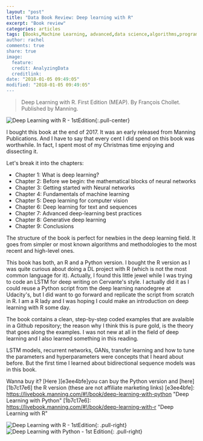 ```yaml
---
layout: "post"
title: "Data Book Review: Deep learning with R"
excerpt: "Book review"
categories: articles
tags: [Books,Machine Learning, advanced,data science,algorithms,programming R,Self-learning,Deep Learning, GANs, Transfer Learning, LSTM, Deep Dream"]
author: rachel
comments: true
share: true
image:
  feature:
  credit: AnalyzingData
  creditlink:
date: "2018-01-05 09:49:05"
modified: "2018-01-05 09:49:05"
---
```


> Deep Learning with R.
> First Edition (MEAP).
> By François Chollet.
> Published by Manning.

![Deep Learning with R - 1stEdition]({{site.url}}/images/books/chollet_r.jpg){:.pull-center}

I bought this book at the end of 2017. It was an early released from Manning Publications. And I have to say that every cent I did spend on this book was worthwhile. In fact, I spent most of my Christmas time enjoying and dissecting it.

Let's break it into the chapters:

- Chapter 1: What is deep learning?
- Chapter 2: Before we begin: the mathematical blocks of neural networks
- Chapter 3: Getting started with Neural networks
- Chapter 4: Fundamentals of machine learning
- Chapter 5: Deep learning for computer vision
- Chapter 6: Deep learning for text and sequences
- Chapter 7: Advanced deep-learning best practices
- Chapter 8: Generative deep learning
- Chapter 9: Conclusions

The structure of the book is perfect for newbies in the deep learning field. It goes from simpler or most known algorithms and methodologies to the most recent and high-level ones.

This book has both, an R and a Python version. I bought the R version as I was quite curious about doing a DL project with R (which is not the most common language for it). Actually, I found this little jewel while I was trying to code an LSTM for deep writing on Cervante's style. I actually did it as I could reuse a Python script from the deep learning nanodegree at Udacity's, but I did want to go forward and replicate the script from scratch in R. I am a R lady and I was hoping I could make an introduction on deep learning with R some day.

The book contains a clean, step-by-step coded examples that are avalaible in a Github repository; the reason why I think this is pure gold, is the theory that goes along the examples. I was not new at all in the field of deep learning and I also learned something in this reading.

LSTM models, recurrent networks, GANs, transfer learning and how to tune the parameters and hyperparameters were concepts that I heard about before. But the first time I learned about bidirectional sequence models was in this book.

Wanna buy it? [Here ][e3ee4bfe]you can buy the Python version and [here][1b7c17e6] the R version (these are not affiliate marketing links)
  [e3ee4bfe]: https://livebook.manning.com/#!/book/deep-learning-with-python "Deep Learning with Python"
  [1b7c17e6]: https://livebook.manning.com/#!/book/deep-learning-with-r "Deep Learning with R"

  ![Deep Learning with R - 1stEdition]({{site.url}}/images/books/chollet_r.jpg){: .pull-right}
  ![Deep Learning with Python - 1st Edition]({{site.url}}/images/books/chollet_p.jpg){: .pull-right}
